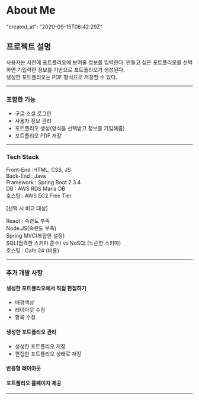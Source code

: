 # About Me

"created_at": "2020-09-15T06:42:29Z"

## 프로젝트 설명

사용자는 사전에 포트폴리오에 보여줄 정보를 입력한다. 만들고 싶은 포트폴리오를 선택하면 기입력한 정보를 기반으로 포트폴리오가 생성된다.  
생성한 포트폴리오는 PDF 형식으로 저장할 수 있다.

---

### 포함한 기능

- 구글 소셜 로그인
- 사용자 정보 관리
- 포트폴리오 생성(양식을 선택받고 정보를 기입해줌)
- 포트폴리오 PDF 저장

---

### Tech Stack

Front-End :HTML, CSS, JS  
Back-End : Java  
Framework : Spring Boot 2.3.4  
DB : AWS RDS Maria DB  
호스팅 : AWS EC2 Free Tier  

[선택 시 비교 대상]  

React : 숙련도 부족  
Node.JS(숙련도 부족)  
Spring MVC(복잡한 설정)  
SQL(엄격한 스키마 준수) vs NoSQL(느슨한 스키마)  
호스팅 : Cafe 24 (비용)  

---

### 추가 개발 사항

#### 생성한 포트폴리오에서 직접 편집하기
- 배경색상  
- 레이아웃 수정  
- 항목 수정  

#### 생성한 포트폴리오 관리
- 생성한 포트폴리오 저장  
- 편집한 포트폴리오 상태로 저장

#### 반응형 레이아웃

#### 포트폴리오 홈페이지 제공

---
